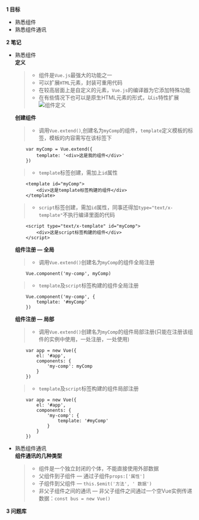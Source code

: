 **1 目标**
* 熟悉组件
* 熟悉组件通讯

**2 笔记**
* 熟悉组件  
    **定义**
    > * 组件是`Vue.js`最强大的功能之一
    > * 可以扩展`HTML`元素，封装可重用代码
    > * 在较高层面上是自定义的元素，`Vue.js`的编译器为它添加特殊功能
    > * 在有些情况下也可以是原生HTML元素的形式，以`is`特性扩展  
    ![组件定义](https://cn.vuejs.org/images/components.png)

    **创建组件**
    > * 调用`Vue.extend()`,创建名为`myComp`的组件，`template`定义模板的标签，模板的内容需写在该标签下
    ```
        var myComp = Vue.extend({
            template: '<div>这是我的组件</div>'
        })
    ```  
    > * `template`标签创建，需加上`id`属性
    ```
        <template id="myComp">
            <div>这是template标签构建的组件</div>
        </template>
    ``` 
    > * `script`标签创建，需加`id`属性，同事还得加`type="text/x-template"`不执行编译里面的代码
    ```
        <script type="text/x-template" id="myComp">
            <div>这是script标签构建的组件</div>
        </script>
    ``` 

    **组件注册 — 全局**
    > * 调用`Vue.extend()`创建名为`myComp`的组件全局注册  
    ```
        Vue.component('my-comp', myComp)
    ``` 
    > * `template`及`script`标签构建的组件全局注册  
    ```
        Vue.component('my-comp', {
            template: '#myComp'
        })
    ```

    **组件注册 — 局部**
    > * 调用`Vue.extend()`创建名为`myComp`的组件局部注册(只能在注册该组件的实例中使用，一处注册，一处使用)  
    ```
        var app = new Vue({
            el: '#app',
            components: {
                'my-comp': myComp
            }
        })
    ``` 
    > * `template`及`script`标签构建的组件局部注册  
    ```
        var app = new Vue({
            el: '#app',
            components: {
                'my-comp': {
                    template: '#myComp'
                }
            }
        })
    ```

* 熟悉组件通讯  
    **组件通讯的几种类型**
    > * 组件是一个独立封闭的个体，不能直接使用外部数据
    > * 父组件到子组件 — 通过子组件`props:['属性']`
    > * 子组件到父组件 — `this.$emit('方法', ' 数据')`
    > * 非父子组件之间的通讯 — 非父子组件之间通过一个空Vue实例传递数据：`const bus = new Vue()` 

**3 问题库**